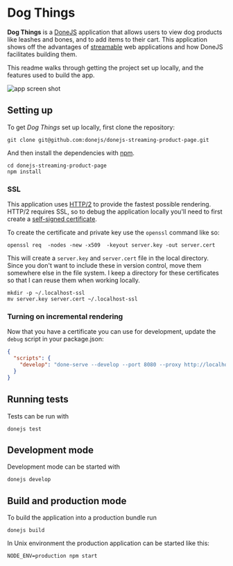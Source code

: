 # Dog Things

**Dog Things** is a [DoneJS](https://donejs.com/) application that allows users to view dog products like leashes and bones, and to add items to their cart. This application shows off the advantages of [streamable](https://www.bitovi.com/streamable) web applications and how DoneJS facilitates building them.

This readme walks through getting the project set up locally, and the features used to build the app.

![app screen shot](https://user-images.githubusercontent.com/361671/29073940-8914c422-7c1b-11e7-8449-e35efb2727bb.png)

## Setting up

To get *Dog Things* set up locally, first clone the repository:

```
git clone git@github.com:donejs/donejs-streaming-product-page.git
```

And then install the dependencies with [npm](https://www.npmjs.com/).

```
cd donejs-streaming-product-page
npm install
```

### SSL

This application uses [HTTP/2](https://http2.github.io/) to provide the fastest possible rendering. HTTP/2 requires SSL, so to debug the application locally you'll need to first create a [self-signed certificate](https://en.wikipedia.org/wiki/Self-signed_certificate).

To create the certificate and private key use the `openssl` command like so:

```shell
openssl req  -nodes -new -x509  -keyout server.key -out server.cert
```

This will create a `server.key` and `server.cert` file in the local directory. Since you don't want to include these in version control, move them somewhere else in the file system. I keep a directory for these certificates so that I can reuse them when working locally.

```
mkdir -p ~/.localhost-ssl
mv server.key server.cert ~/.localhost-ssl
```

### Turning on incremental rendering

Now that you have a certificate you can use for development, update the `debug` script in your package.json:

```json
{
  "scripts": {
    "develop": "done-serve --develop --port 8080 --proxy http://localhost:8084 --key ~/.localhost-ssl/server.key --cert ~/.localhost-ssl/server.cert --strategy incremental"
  }
}
```

## Running tests

Tests can be run with

```
donejs test
```

## Development mode

Development mode can be started with

```
donejs develop
```

## Build and production mode

To build the application into a production bundle run

```
donejs build
```

In Unix environment the production application can be started like this:

```
NODE_ENV=production npm start
```
